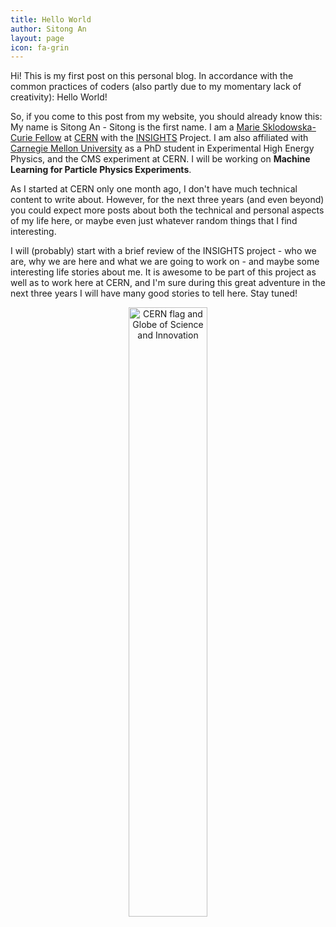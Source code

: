 ```yaml
---
title: Hello World
author: Sitong An
layout: page
icon: fa-grin
---
```


Hi! This is my first post on this personal blog. In accordance with the common practices of coders (also partly due to my momentary lack of creativity): Hello World!

So, if you come to this post from my website, you should already know this: My name is Sitong An - Sitong is the first name. I am a [Marie Sklodowska-Curie Fellow](https://ec.europa.eu/research/mariecurieactions/) at [CERN](https://home.cern) with the [INSIGHTS](https://www.insights-itn.eu) Project. I am also affiliated with [Carnegie Mellon University](https://www.cmu.edu) as a PhD student in Experimental High Energy Physics, and the CMS experiment at CERN. I will be working on **Machine Learning for Particle Physics Experiments**.

As I started at CERN only one month ago, I don't have much technical content to write about. However, for the next three years (and even beyond) you could expect more posts about both the technical and personal aspects of my life here, or maybe even just whatever random things that I find interesting.

I will (probably) start with a brief review of the INSIGHTS project - who we are, why we are here and what we are going to work on - and maybe some interesting life stories about me. It is awesome to be part of this project as well as to work here at CERN, and I'm sure during this great adventure in the next three years I will have many good stories to tell here. Stay tuned!

<p style="text-align:center;"><img src="cern.png" alt="CERN flag and Globe of Science and Innovation" width="50%"/></p>
